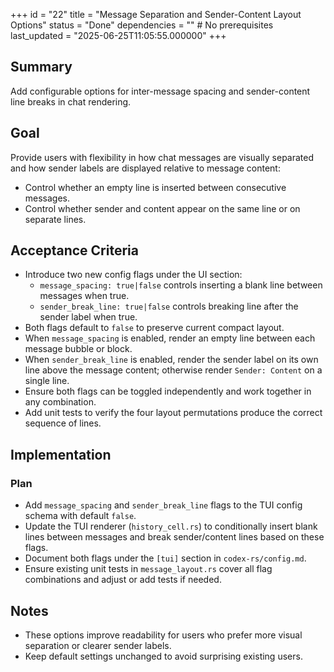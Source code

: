 +++
id = "22"
title = "Message Separation and Sender-Content Layout Options"
status = "Done"
dependencies = "" # No prerequisites
last_updated = "2025-06-25T11:05:55.000000"
+++

## Summary
Add configurable options for inter-message spacing and sender-content line breaks in chat rendering.

## Goal
Provide users with flexibility in how chat messages are visually separated and how sender labels are displayed relative to message content:
- Control whether an empty line is inserted between consecutive messages.
- Control whether sender and content appear on the same line or on separate lines.

## Acceptance Criteria

- Introduce two new config flags under the UI section:
  - `message_spacing: true|false` controls inserting a blank line between messages when true.
  - `sender_break_line: true|false` controls breaking line after the sender label when true.
- Both flags default to `false` to preserve current compact layout.
- When `message_spacing` is enabled, render an empty line between each message bubble or block.
- When `sender_break_line` is enabled, render the sender label on its own line above the message content; otherwise render `Sender: Content` on a single line.
- Ensure both flags can be toggled independently and work together in any combination.
- Add unit tests to verify the four layout permutations produce the correct sequence of lines.

## Implementation
### Plan

- Add `message_spacing` and `sender_break_line` flags to the TUI config schema with default `false`.
- Update the TUI renderer (`history_cell.rs`) to conditionally insert blank lines between messages and break sender/content lines based on these flags.
- Document both flags under the `[tui]` section in `codex-rs/config.md`.
- Ensure existing unit tests in `message_layout.rs` cover all flag combinations and adjust or add tests if needed.

## Notes

- These options improve readability for users who prefer more visual separation or clearer sender labels.
- Keep default settings unchanged to avoid surprising existing users.
